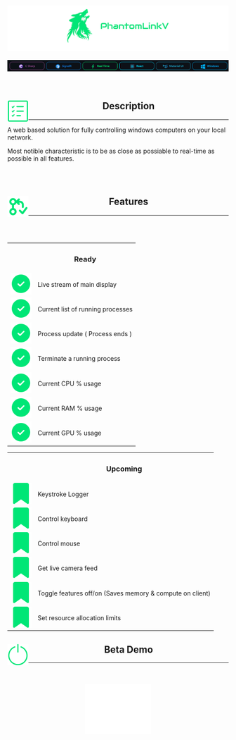 <div>
    <img src="./assets/icons/PantomLinkVTitle-1.png"/>
</div>
<br>
<div>
    <img src="./assets/icons/PhantomLinkV-Tech-Stack.png"/>
</div>

<br>
<br>

<div>
    <img src="./assets/icons/check-list.svg" align="left"/> <h2 align="center">Description</h2>
</div>
<hr>
<div>
    <p>A web based solution for fully controlling windows computers on your local network.</p>
    <p>Most notible characteristic is to be as close as possiable to real-time as possible in all features.</p>
</div>

<br>
<br>

<div>
    <img src="./assets/icons/feature.svg" align="left"/> <h2 align="center">Features</h2>
</div>

<hr/>
<br>
<br>



<table align="center">
    
<tr>
    <th>          
    </td>
    <th> 
        <h3 align="center">Ready</h3> 
    </td>
</tr>

<tr>
    <td>
        <img src="./assets/icons/check-circle-solid.svg"/>
    </td>
    <td>Live stream of main display</td>
</tr>

<tr>
    <td>
        <img src="./assets/icons/check-circle-solid.svg"/>
    </td>
    <td>Current list of running processes</td>
</tr>

<tr>
    <td>
        <img src="./assets/icons/check-circle-solid.svg"/>
    </td>
    <td>Process update ( Process ends )</td>
</tr>

<tr>
    <td>
        <img src="./assets/icons/check-circle-solid.svg"/>
    </td>
    <td>Terminate a running process</td>
</tr>

<tr>
    <td>
        <img src="./assets/icons/check-circle-solid.svg"/>
    </td>
    <td>Current CPU % usage</td>
</tr>

<tr>
    <td>
        <img src="./assets/icons/check-circle-solid.svg"/>
    </td>
    <td>Current RAM % usage</td>
</tr>

<tr>
    <td>
        <img src="./assets/icons/check-circle-solid.svg"/>
    </td>
    <td>Current GPU % usage</td>
</tr>

</table>

<table align="center">
<tr>
    <th>    
    </th>
    <th> 
        <h3 align="center">Upcoming</h3> 
    </th>
</tr>

<tr>
    <td>
        <img src="./assets/icons/bookmark.svg"/>
    </td>
    <td>Keystroke Logger</td>
</tr>

<tr>
    <td>
        <img src="./assets/icons/bookmark.svg"/>
    </td>
    <td>Control keyboard</td>
</tr>

<tr>
    <td>
        <img src="./assets/icons/bookmark.svg"/>
    </td>
    <td>Control mouse</td>
</tr>

<tr>
    <td>
        <img src="./assets/icons/bookmark.svg"/>
    </td>
    <td>Get live camera feed</td>
</tr>

<tr>
    <td>
        <img src="./assets/icons/bookmark.svg"/>
    </td>
    <td>Toggle features off/on (Saves memory & compute on client)</td>
</tr>

<tr>
    <td>
        <img src="./assets/icons/bookmark.svg"/>
    </td>
    <td>Set resource allocation limits</td>
</tr>

</table>

<div>
    <img src="./assets/icons/on.svg" align="left"/> <h2 align="center">Beta Demo</h2>
</div>
<hr/>
<br>
<br>

<div align="center">
    <img src="./assets/icons/coming-soon.gif"/>
</div>